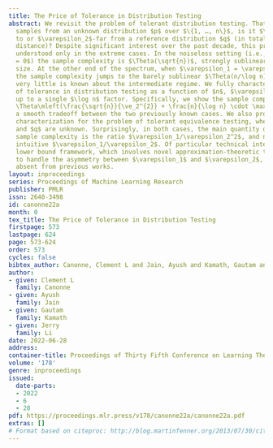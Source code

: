 ```yaml
---
title: The Price of Tolerance in Distribution Testing
abstract: We revisit the problem of tolerant distribution testing. That is, given
  samples from an unknown distribution $p$ over $\{1, …, n\}$, is it $\varepsilon_1$-close
  to or $\varepsilon_2$-far from a reference distribution $q$ (in total variation
  distance)? Despite significant interest over the past decade, this problem is well
  understood only in the extreme cases. In the noiseless setting (i.e., $\varepsilon_1
  = 0$) the sample complexity is $\Theta(\sqrt{n})$, strongly sublinear in the domain
  size. At the other end of the spectrum, when $\varepsilon_1 = \varepsilon_2/2$,
  the sample complexity jumps to the barely sublinear $\Theta(n/\log n)$. However,
  very little is known about the intermediate regime. We fully characterize the price
  of tolerance in distribution testing as a function of $n$, $\varepsilon_1$, $\varepsilon_2$,
  up to a single $\log n$ factor. Specifically, we show the sample complexity to be  \[\tilde
  \Theta\mleft(\frac{\sqrt{n}}{\ve_2^{2}} + \frac{n}{\log n} \cdot \max \mleft\{\frac{\ve_1}{\ve_2^2},\mleft(\frac{\ve_1}{\ve_2^2}\mright)^{\!\!2}\mright\}\mright),\]{providing}
  a smooth tradeoff between the two previously known cases. We also provide a similar
  characterization for the problem of tolerant equivalence testing, where both $p$
  and $q$ are unknown. Surprisingly, in both cases, the main quantity dictating the
  sample complexity is the ratio $\varepsilon_1/\varepsilon_2^2$, and not the more
  intuitive $\varepsilon_1/\varepsilon_2$. Of particular technical interest is our
  lower bound framework, which involves novel approximation-theoretic tools required
  to handle the asymmetry between $\varepsilon_1$ and $\varepsilon_2$, a challenge
  absent from previous works.
layout: inproceedings
series: Proceedings of Machine Learning Research
publisher: PMLR
issn: 2640-3498
id: canonne22a
month: 0
tex_title: The Price of Tolerance in Distribution Testing
firstpage: 573
lastpage: 624
page: 573-624
order: 573
cycles: false
bibtex_author: Canonne, Clement L and Jain, Ayush and Kamath, Gautam and Li, Jerry
author:
- given: Clement L
  family: Canonne
- given: Ayush
  family: Jain
- given: Gautam
  family: Kamath
- given: Jerry
  family: Li
date: 2022-06-28
address:
container-title: Proceedings of Thirty Fifth Conference on Learning Theory
volume: '178'
genre: inproceedings
issued:
  date-parts:
  - 2022
  - 6
  - 28
pdf: https://proceedings.mlr.press/v178/canonne22a/canonne22a.pdf
extras: []
# Format based on citeproc: http://blog.martinfenner.org/2013/07/30/citeproc-yaml-for-bibliographies/
---
```


